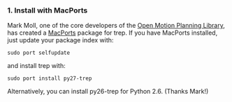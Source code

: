 ### 1. Install with MacPorts

Mark Moll, one of the core developers of the [Open Motion Planning Library](http://ompl.kavrakilab.org/), has created a [MacPorts](http://www.macports.org/) package for trep.  If you have MacPorts installed, just update your package index with:

    sudo port selfupdate

and install trep with:

    sudo port install py27-trep

Alternatively, you can install py26-trep for Python 2.6. (Thanks Mark!)

<br><br><br><br>
